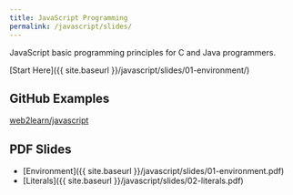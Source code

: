 ```yaml
---
title: JavaScript Programming
permalink: /javascript/slides/
---
```


JavaScript basic programming principles for C and Java programmers.

[Start Here]({{ site.baseurl }}/javascript/slides/01-environment/)

## GitHub Examples

[web2learn/javascript](https://github.com/santanche/web2learn/tree/master/javascript)

## PDF Slides

* [Environment]({{ site.baseurl }}/javascript/slides/01-environment.pdf)
* [Literals]({{ site.baseurl }}/javascript/slides/02-literals.pdf)